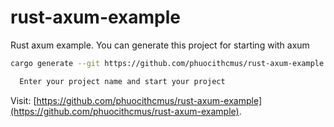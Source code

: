 # rust-axum-example
Rust axum example. You can generate this project for starting with axum

```bash
cargo generate --git https://github.com/phuocithcmus/rust-axum-example.git
```

```typescript
  Enter your project name and start your project
```

Visit: [https://github.com/phuocithcmus/rust-axum-example](https://github.com/phuocithcmus/rust-axum-example).
